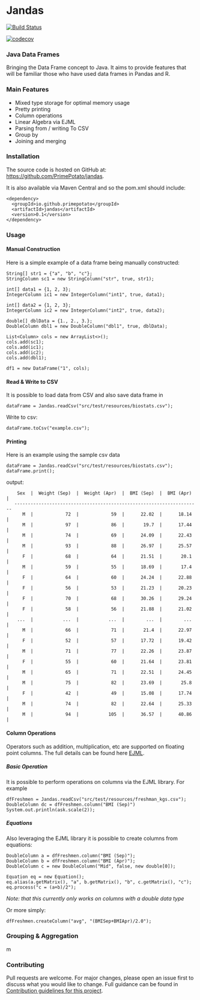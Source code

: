 # Jandas

[![Build Status](https://travis-ci.org/PrimePotato/jandas.svg?branch=master)](https://travis-ci.org/PrimePotato/jandas)

[![codecov](https://codecov.io/gh/PrimePotato/jandas/branch/master/graph/badge.svg)](https://codecov.io/gh/PrimePotato/jandas)


### Java Data Frames 

Bringing the Data Frame concept to Java. It aims to provide features that will be familiar those who have used data frames in Pandas and R.

### Main Features

 * Mixed type storage for optimal memory usage
 * Pretty printing
 * Column operations
 * Linear Algebra via EJML   
 * Parsing from / writing To CSV
 * Group by
 * Joining and merging
  

### Installation
The source code is hosted on GitHub at: https://github.com/PrimePotato/jandas.

It is also available via Maven Central and so the pom.xml should include:

    <dependency>
      <groupId>io.github.primepotato</groupId>
      <artifactId>jandas</artifactId>
      <version>0.1</version>
    </dependency>


### Usage


#### Manual Construction

Here is a simple example of a data frame being manually constructed:  

    String[] str1 = {"a", "b", "c"};
    StringColumn sc1 = new StringColumn("str", true, str1);

    int[] data1 = {1, 2, 3};
    IntegerColumn ic1 = new IntegerColumn("int1", true, data1);

    int[] data2 = {1, 2, 3};
    IntegerColumn ic2 = new IntegerColumn("int2", true, data2);

    double[] dblData = {1., 2., 3.};
    DoubleColumn dbl1 = new DoubleColumn("dbl1", true, dblData);

    List<Column> cols = new ArrayList<>();
    cols.add(sc1);
    cols.add(ic1);
    cols.add(ic2);
    cols.add(dbl1);

    df1 = new DataFrame("1", cols);

#### Read & Write to CSV 

It is possible to load data from CSV and also save data frame in 

    dataFrame = Jandas.readCsv("src/test/resources/biostats.csv");

Write to csv:

    dataFrame.toCsv("example.csv");

                                                                     
#### Printing    
                                                                                             
Here is an example using the sample csv data                                                                             
                                                                                                                
    dataFrame = Jandas.readCsv("src/test/resources/biostats.csv");
    dataFrame.print();
                                                                                                                
output:                                                                                                         
                                                                                                                
        Sex  |  Weight (Sep)  |  Weight (Apr)  |  BMI (Sep)  |  BMI (Apr)  |
       ---------------------------------------------------------------------
          M  |            72  |            59  |      22.02  |      18.14  |
          M  |            97  |            86  |       19.7  |      17.44  |
          M  |            74  |            69  |      24.09  |      22.43  |
          M  |            93  |            88  |      26.97  |      25.57  |
          F  |            68  |            64  |      21.51  |       20.1  |
          M  |            59  |            55  |      18.69  |       17.4  |
          F  |            64  |            60  |      24.24  |      22.88  |
          F  |            56  |            53  |      21.23  |      20.23  |
          F  |            70  |            68  |      30.26  |      29.24  |
          F  |            58  |            56  |      21.88  |      21.02  |
        ...  |           ...  |           ...  |        ...  |        ...  |
          M  |            66  |            71  |       21.4  |      22.97  |
          F  |            52  |            57  |      17.72  |      19.42  |
          M  |            71  |            77  |      22.26  |      23.87  |
          F  |            55  |            60  |      21.64  |      23.81  |
          M  |            65  |            71  |      22.51  |      24.45  |
          M  |            75  |            82  |      23.69  |       25.8  |
          F  |            42  |            49  |      15.08  |      17.74  |
          M  |            74  |            82  |      22.64  |      25.33  |
          M  |            94  |           105  |      36.57  |      40.86  |

#### Column Operations

Operators such as addition, multiplication, etc are supported on floating point columns. The full details can be found 
here [EJML](http://ejml.org).
 
##### Basic Operation

It is possible to perform operations on columns via the EJML library. For example 

    dfFreshmen = Jandas.readCsv("src/test/resources/freshman_kgs.csv");
    DoubleColumn dc = dfFreshmen.column("BMI (Sep)")
    System.out.println(ask.scale(2));    

  
##### Equations

Also leveraging the EJML library it is possible to create columns from equations:

    DoubleColumn a = dfFreshmen.column("BMI (Sep)");
    DoubleColumn b = dfFreshmen.column("BMI (Apr)");
    DoubleColumn c = new DoubleColumn("Mid", false, new double[0]);

    Equation eq = new Equation();
    eq.alias(a.getMatrix(), "a", b.getMatrix(), "b", c.getMatrix(), "c");
    eq.process("c = (a+b)/2");

_Note: that this currently only works on columns with a double data type_  

Or more simply:
   
    dfFreshmen.createColumn("avg", "(BMISep+BMIApr)/2.0");
    
    
### Grouping & Aggregation

 m


### Contributing
Pull requests are welcome. For major changes, please open an issue first to discuss what you would like to change. 
Full guidance can be found in [Contribution guidelines for this project](./contributing.md). 





   
  
 